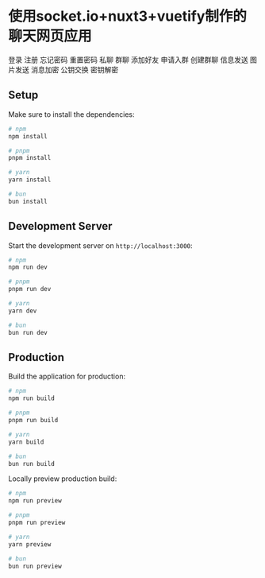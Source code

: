 # 使用socket.io+nuxt3+vuetify制作的聊天网页应用
登录
注册
忘记密码
重置密码
私聊
群聊
添加好友
申请入群
创建群聊
信息发送
图片发送
消息加密
公钥交换
密钥解密


## Setup

Make sure to install the dependencies:

```bash
# npm
npm install

# pnpm
pnpm install

# yarn
yarn install

# bun
bun install
```

## Development Server

Start the development server on `http://localhost:3000`:

```bash
# npm
npm run dev

# pnpm
pnpm run dev

# yarn
yarn dev

# bun
bun run dev
```

## Production

Build the application for production:

```bash
# npm
npm run build

# pnpm
pnpm run build

# yarn
yarn build

# bun
bun run build
```

Locally preview production build:

```bash
# npm
npm run preview

# pnpm
pnpm run preview

# yarn
yarn preview

# bun
bun run preview
```
